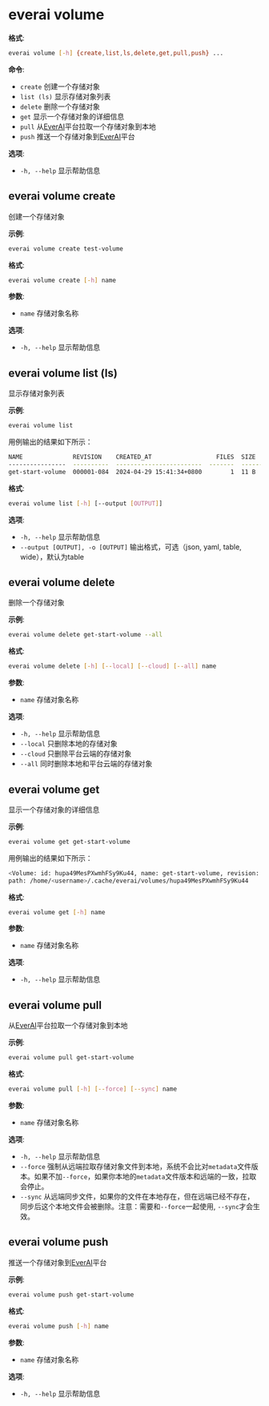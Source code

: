 # everai volume
**格式**:  
```bash  
everai volume [-h] {create,list,ls,delete,get,pull,push} ...
```

**命令**:  
* `create`              创建一个存储对象  
* `list (ls)`           显示存储对象列表  
* `delete`              删除一个存储对象  
* `get`                 显示一个存储对象的详细信息  
* `pull`                从[EverAI](everai.expvent.com)平台拉取一个存储对象到本地  
* `push`                推送一个存储对象到[EverAI](everai.expvent.com)平台  

**选项**:  
* `-h, --help`            显示帮助信息

## everai volume create              
创建一个存储对象  

**示例**:  
```bash
everai volume create test-volume
```

**格式**:  
```bash
everai volume create [-h] name
```

**参数**:  

  * `name`        存储对象名称

**选项**:  

 * `-h, --help`  显示帮助信息

## everai volume list (ls)           
显示存储对象列表  

**示例**:
```bash
everai volume list
```
用例输出的结果如下所示：  

```bash
NAME              REVISION    CREATED_AT                  FILES  SIZE
----------------  ----------  ------------------------  -------  ------
get-start-volume  000001-084  2024-04-29 15:41:34+0800        1  11 B
```

**格式**:
```bash 
everai volume list [-h] [--output [OUTPUT]]
```

**选项**:  
* `-h, --help`            显示帮助信息  
* `--output [OUTPUT], -o [OUTPUT]`
                        输出格式，可选（json, yaml, table, wide），默认为table  

## everai volume delete              
删除一个存储对象  

**示例**:  
```bash 
everai volume delete get-start-volume --all
```

**格式**:   
```bash 
everai volume delete [-h] [--local] [--cloud] [--all] name
```

**参数**:
  * `name`        存储对象名称

**选项**:
  * `-h, --help`  显示帮助信息  
  * `--local`     只删除本地的存储对象  
  * `--cloud`     只删除平台云端的存储对象  
  * `--all`       同时删除本地和平台云端的存储对象  

## everai volume get                 
显示一个存储对象的详细信息  

**示例**:  
```bash
everai volume get get-start-volume
```
用例输出的结果如下所示：  

```bash
<Volume: id: hupa49MesPXwmhFSy9Ku44, name: get-start-volume, revision: 000001-b9c, files: 1, size: 11 B>
path: /home/<username>/.cache/everai/volumes/hupa49MesPXwmhFSy9Ku44
```
**格式**:  
```bash
everai volume get [-h] name
```

**参数**:  
  * `name`        存储对象名称

**选项**:    
* `-h, --help`  显示帮助信息

## everai volume pull                
从[EverAI](everai.expvent.com)平台拉取一个存储对象到本地

**示例**:  
```bash
everai volume pull get-start-volume
```
**格式**:  
```bash   
everai volume pull [-h] [--force] [--sync] name
```

**参数**:  
  * `name`        存储对象名称  

**选项**:  
* `-h, --help`  显示帮助信息  
* `--force`     强制从远端拉取存储对象文件到本地，系统不会比对`metadata`文件版本。如果不加`--force`，如果你本地的`metadata`文件版本和远端的一致，拉取会停止。    
* `--sync`      从远端同步文件，如果你的文件在本地存在，但在远端已经不存在，同步后这个本地文件会被删除。注意：需要和`--force`一起使用, `--sync`才会生效。    

## everai volume push                
推送一个存储对象到[EverAI](everai.expvent.com)平台  

**示例**:  
```bash
everai volume push get-start-volume
```

**格式**:
```bash   
everai volume push [-h] name
```
**参数**:  
  * `name`        存储对象名称  

**选项**:  
* `-h, --help`  显示帮助信息

